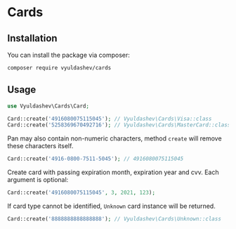 # Cards

## Installation

You can install the package via composer:

```bash
composer require vyuldashev/cards
```

## Usage

```php
use Vyuldashev\Cards\Card;

Card::create('4916080075115045'); // Vyuldashev\Cards\Visa::class
Card::create('5258369670492716'); // Vyuldashev\Cards\MasterCard::class
```

Pan may also contain non-numeric characters, method `create` will remove these characters itself.

```php
Card::create('4916-0800-7511-5045'); // 4916080075115045
```

Create card with passing expiration month, expiration year and cvv. Each argument is optional:

```php
Card::create('4916080075115045', 3, 2021, 123);
```

If card type cannot be identified, `Unknown` card instance will be returned.

```php
Card::create('8888888888888888'); // Vyuldashev\Cards\Unknown::class
```